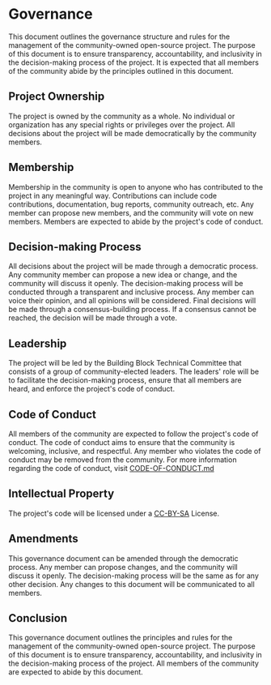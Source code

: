 # Governance

This document outlines the governance structure and rules for the management of the community-owned open-source project. The purpose of this document is to ensure transparency, accountability, and inclusivity in the decision-making process of the project. It is expected that all members of the community abide by the principles outlined in this document.

## Project Ownership

The project is owned by the community as a whole. No individual or organization has any special rights or privileges over the project. All decisions about the project will be made democratically by the community members.

## Membership

Membership in the community is open to anyone who has contributed to the project in any meaningful way. Contributions can include code contributions, documentation, bug reports, community outreach, etc. Any member can propose new members, and the community will vote on new members. Members are expected to abide by the project's code of conduct.

## Decision-making Process

All decisions about the project will be made through a democratic process. Any community member can propose a new idea or change, and the community will discuss it openly. The decision-making process will be conducted through a transparent and inclusive process. Any member can voice their opinion, and all opinions will be considered. Final decisions will be made through a consensus-building process. If a consensus cannot be reached, the decision will be made through a vote.

## Leadership

The project will be led by the Building Block Technical Committee that consists of a group of community-elected leaders. The leaders' role will be to facilitate the decision-making process, ensure that all members are heard, and enforce the project's code of conduct.

## Code of Conduct

All members of the community are expected to follow the project's code of conduct. The code of conduct aims to ensure that the community is welcoming, inclusive, and respectful. Any member who violates the code of conduct may be removed from the community. For more information regarding the code of conduct, visit [CODE-OF-CONDUCT.md](https://github.com/beckn/building-blocks/blob/main/CODE-OF-CONDUCT.md) 

## Intellectual Property

The project's code will be licensed under a [CC-BY-SA](https://github.com/beckn/building-blocks/blob/main/LICENSE) License.

## Amendments

This governance document can be amended through the democratic process. Any member can propose changes, and the community will discuss it openly. The decision-making process will be the same as for any other decision. Any changes to this document will be communicated to all members.

## Conclusion

This governance document outlines the principles and rules for the management of the community-owned open-source project. The purpose of this document is to ensure transparency, accountability, and inclusivity in the decision-making process of the project. All members of the community are expected to abide by this document.
